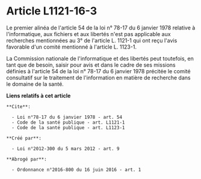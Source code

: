 # Article L1121-16-3

Le premier alinéa de l'article 54 de la loi n° 78-17 du 6 janvier 1978 relative à l'informatique, aux fichiers et aux
libertés n'est pas applicable aux recherches mentionnées au 3° de l'article L. 1121-1 qui ont reçu l'avis favorable d'un
comité mentionné à l'article L. 1123-1. 

La Commission nationale de l'informatique et des libertés peut toutefois, en tant que de besoin, saisir pour avis et dans le
cadre de ses missions définies à l'article 54 de la loi n° 78-17 du 6 janvier 1978 précitée le comité consultatif sur le
traitement de l'information en matière de recherche dans le domaine de la santé.

**Liens relatifs à cet article**

	**Cite**:

	  - Loi n°78-17 du 6 janvier 1978 - art. 54
	  - Code de la santé publique - art. L1121-1
	  - Code de la santé publique - art. L1123-1

	**Créé par**:

	  - Loi n°2012-300 du 5 mars 2012 - art. 9

	**Abrogé par**:

	  - Ordonnance n°2016-800 du 16 juin 2016 - art. 1
